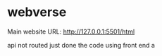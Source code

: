 # webverse

Main website URL: http://127.0.0.1:5501/html

api not routed just done the code using front end a
